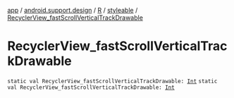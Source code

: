 [app](../../../index.md) / [android.support.design](../../index.md) / [R](../index.md) / [styleable](index.md) / [RecyclerView_fastScrollVerticalTrackDrawable](.)

# RecyclerView_fastScrollVerticalTrackDrawable

`static val RecyclerView_fastScrollVerticalTrackDrawable: `[`Int`](https://kotlinlang.org/api/latest/jvm/stdlib/kotlin/-int/index.html)
`static val RecyclerView_fastScrollVerticalTrackDrawable: `[`Int`](https://kotlinlang.org/api/latest/jvm/stdlib/kotlin/-int/index.html)